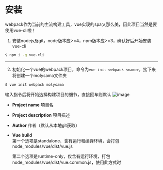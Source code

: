 # 安装

webpack作为当前的主流构建工具，vue实现的spa又那么美，因此项目当然是要使用vue-cli啦！
1. 安装nodejs及git，node版本应>=4，npm版本应>=3，确认好后开始安装vue-cli
``` bash
$ npm i -g vue-cli
```
***
2. 初始化一个vue的webpack项目，命令为```vue init webpack <name>```，接下来将创建一个molysama文件夹
``` bash
$ vue init webpack molysama
```
输入指令后将开始选择构建项目的细节，直接回车则默认
![image](http://owb93y0fx.bkt.clouddn.com/initvue1.jpg)

- **Project name** 项目名
- **Project description** 项目描述
- **Author** 作者（默认从本地git获取）
- **Vue build**  
  第一个选项是standalone，含有运行和编译环境，会打包node_modules/vue/dist/vue.js

  第二个选项是runtime-only，仅含有运行环境，打包node_modules/vue/dist/vue.common.js，使用此方式时<template>模板仅能在.vue文件中使用。两者其实没啥差别，一般选第一个,即使选了第二个也能通过配置webpack达到第一个的效果。
- **Install vue-router?**   
  vue路由，由于几乎是必备的组件因此现在脚手架加了进来，当然选y。
- **Use EsLint to lint your code?**  
  格式化代码格式，达成esLint才会通过，否则报错，适合团队合作，也能改正代码陋习。emmm……在下本就严于律己，就无耻地选NO了 :-D
- **Setup unit tests with Karam + Mocha？** 单元测试
- **Set e2e  tests with Nightwatch?** 端到端测试

***  
3. 此时我们处于项目的父目录，因此要先进入目录后再安装npm模块，安装时的指令可用npm或cnpm（更快点）
``` bash 
$ cd molysama
$ cnpm i
```
耐心等待一会儿之后就安装完毕啦。如果安装失败较大的可能是node版本、网络、用户权限问题。
